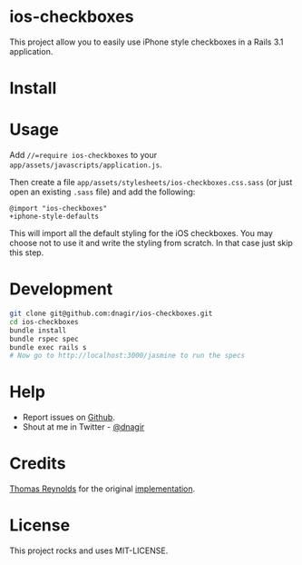 ios-checkboxes
========================================

This project allow you to easily use iPhone style checkboxes in a Rails 3.1 application.

Install
========================================


Usage
========================================

Add `//=require ios-checkboxes` to your `app/assets/javascripts/application.js`.

Then create a file `app/assets/stylesheets/ios-checkboxes.css.sass` (or just open an existing `.sass` file)
and add the following:

```
@import "ios-checkboxes"
+iphone-style-defaults
```

This will import all the default styling for the iOS checkboxes.
You may choose not to use it and write the styling from scratch. In that case just skip this step.


Development
========================================

```bash
git clone git@github.com:dnagir/ios-checkboxes.git
cd ios-checkboxes
bundle install
bundle rspec spec
bundle exec rails s
# Now go to http://localhost:3000/jasmine to run the specs
```

Help
========================================

- Report issues on [Github](https://github.com/dnagir/ios-checkboxes/issues).
- Shout at me in Twitter - [@dnagir](http://twitter.com/dangir)


Credits
========================================

[Thomas Reynolds](https://github.com/tdreyno) for the original [implementation](https://github.com/tdreyno/iphone-style-checkboxes).


License
========================================

This project rocks and uses MIT-LICENSE.
